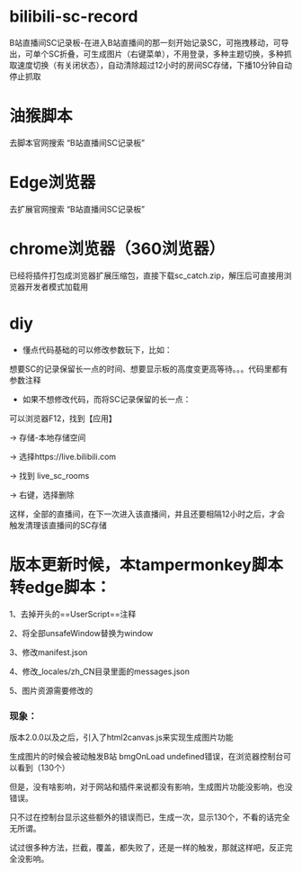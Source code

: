 # bilibili-sc-record
B站直播间SC记录板-在进入B站直播间的那一刻开始记录SC，可拖拽移动，可导出，可单个SC折叠，可生成图片（右键菜单），不用登录，多种主题切换，多种抓取速度切换（有关闭状态），自动清除超过12小时的房间SC存储，下播10分钟自动停止抓取

# 油猴脚本
去脚本官网搜索 “B站直播间SC记录板”

# Edge浏览器
去扩展官网搜索 “B站直播间SC记录板”

# chrome浏览器（360浏览器）
已经将插件打包成浏览器扩展压缩包，直接下载sc_catch.zip，解压后可直接用浏览器开发者模式加载用


# diy

- 懂点代码基础的可以修改参数玩下，比如：

想要SC的记录保留长一点的时间、想要显示板的高度变更高等待。。。代码里都有参数注释


- 如果不想修改代码，而将SC记录保留的长一点：

可以浏览器F12，找到【应用】 

-> 存储-本地存储空间 

-> 选择https://live.bilibili.com 

-> 找到 live_sc_rooms 

-> 右键，选择删除

这样，全部的直播间，在下一次进入该直播间，并且还要相隔12小时之后，才会触发清理该直播间的SC存储





# 版本更新时候，本tampermonkey脚本转edge脚本：
1、去掉开头的==UserScript==注释

2、将全部unsafeWindow替换为window

3、修改manifest.json

4、修改_locales/zh_CN目录里面的messages.json

5、图片资源需要修改的





### 现象：

版本2.0.0以及之后，引入了html2canvas.js来实现生成图片功能

生成图片的时候会被动触发B站 bmgOnLoad undefined错误，在浏览器控制台可以看到（130个）

但是，没有啥影响，对于网站和插件来说都没有影响，生成图片功能没影响，也没错误。

只不过在控制台显示这些额外的错误而已，生成一次，显示130个，不看的话完全无所谓。

试过很多种方法，拦截，覆盖，都失败了，还是一样的触发，那就这样吧，反正完全没影响。


